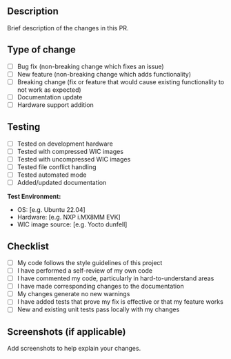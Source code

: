 ## Description
Brief description of the changes in this PR.

## Type of change
- [ ] Bug fix (non-breaking change which fixes an issue)
- [ ] New feature (non-breaking change which adds functionality)
- [ ] Breaking change (fix or feature that would cause existing functionality to not work as expected)
- [ ] Documentation update
- [ ] Hardware support addition

## Testing
- [ ] Tested on development hardware
- [ ] Tested with compressed WIC images
- [ ] Tested with uncompressed WIC images
- [ ] Tested file conflict handling
- [ ] Tested automated mode
- [ ] Added/updated documentation

**Test Environment:**
- OS: [e.g. Ubuntu 22.04]
- Hardware: [e.g. NXP i.MX8MM EVK]
- WIC image source: [e.g. Yocto dunfell]

## Checklist
- [ ] My code follows the style guidelines of this project
- [ ] I have performed a self-review of my own code
- [ ] I have commented my code, particularly in hard-to-understand areas
- [ ] I have made corresponding changes to the documentation
- [ ] My changes generate no new warnings
- [ ] I have added tests that prove my fix is effective or that my feature works
- [ ] New and existing unit tests pass locally with my changes

## Screenshots (if applicable)
Add screenshots to help explain your changes.
